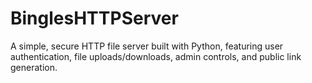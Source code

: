# BinglesHTTPServer
A simple, secure HTTP file server built with Python, featuring user authentication, file uploads/downloads, admin controls, and public link generation.

